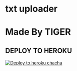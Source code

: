 # txt uploader

# Made By TIGER


## DEPLOY TO HEROKU


[![Deploy to heroku chacha](https://www.herokucdn.com/deploy/button.svg)](https://dashboard.heroku.com/new?template=https://github.com/ChiragRT/tiger-txt-ADVANCED)
